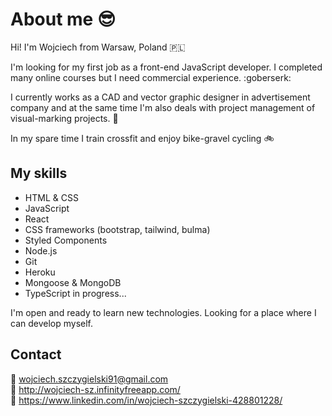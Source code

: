 # About me 😎
Hi! I'm Wojciech from Warsaw, Poland 🇵🇱

I'm looking for my first job as a front-end JavaScript developer. I completed many online courses but I need commercial experience. :goberserk:

I currently works as a CAD and vector graphic designer in advertisement company and at the same time I'm also deals with project management of visual-marking projects. :pencil:

In my spare time I train crossfit and enjoy bike-gravel cycling :bike: 

## My skills

+ HTML & CSS
+ JavaScript
+ React
+ CSS frameworks (bootstrap, tailwind, bulma)
+ Styled Components
+ Node.js
+ Git 
+ Heroku
+ Mongoose & MongoDB
+ TypeScript in progress...

I'm open and ready to learn new technologies. Looking for a place where I can develop myself.





## Contact
:email: wojciech.szczygielski91@gmail.com <br/>
:page_facing_up: http://wojciech-sz.infinityfreeapp.com/ <br/>
:boy: https://www.linkedin.com/in/wojciech-szczygielski-428801228/
